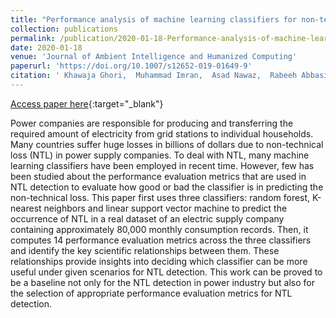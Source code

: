 ```yaml
---
title: "Performance analysis of machine learning classifiers for non-technical loss detection"
collection: publications
permalink: /publication/2020-01-18-Performance-analysis-of-machine-learning-classifiers-for-non-technical-loss-detection
date: 2020-01-18
venue: 'Journal of Ambient Intelligence and Humanized Computing'
paperurl: 'https://doi.org/10.1007/s12652-019-01649-9'
citation: ' Khawaja Ghori,  Muhammad Imran,  Asad Nawaz,  Rabeeh Abbasi,  Ata Ullah,  Laszlo Szathmary, &quot;Performance analysis of machine learning classifiers for non-technical loss detection.&quot; Journal of Ambient Intelligence and Humanized Computing, 2020.'
---
```

[Access paper here](https://doi.org/10.1007/s12652-019-01649-9){:target="_blank"}

Power companies are responsible for producing and transferring the required amount of electricity from grid stations to individual households. Many countries suffer huge losses in billions of dollars due to non-technical loss (NTL) in power supply companies. To deal with NTL, many machine learning classifiers have been employed in recent time. However, few has been studied about the performance evaluation metrics that are used in NTL detection to evaluate how good or bad the classifier is in predicting the non-technical loss. This paper first uses three classifiers: random forest, K-nearest neighbors and linear support vector machine to predict the occurrence of NTL in a real dataset of an electric supply company containing approximately 80,000 monthly consumption records. Then, it computes 14 performance evaluation metrics across the three classifiers and identify the key scientific relationships between them. These relationships provide insights into deciding which classifier can be more useful under given scenarios for NTL detection. This work can be proved to be a baseline not only for the NTL detection in power industry but also for the selection of appropriate performance evaluation metrics for NTL detection.


